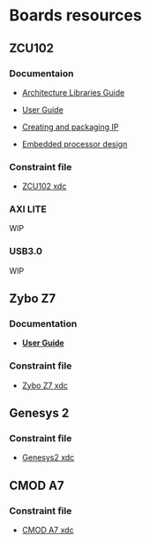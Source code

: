 # Boards resources

## ZCU102

### Documentaion

* [Architecture Libraries Guide](https://www.xilinx.com/support/documentation/sw_manuals/xilinx2019_2/ug974-vivado-ultrascale-libraries.pdf)

* [User Guide](https://www.xilinx.com/support/documentation/boards_and_kits/zcu102/ug1182-zcu102-eval-bd.pdf)

* [Creating and packaging IP](https://www.xilinx.com/support/documentation/sw_manuals/xilinx2018_1/ug1118-vivado-creating-packaging-custom-ip.pdf)

* [Embedded processor design](https://www.xilinx.com/support/documentation/sw_manuals/xilinx2019_1/ug940-vivado-tutorial-embedded-design.pdf)

### Constraint file

* [ZCU102 xdc](https://www.xilinx.com/member/forms/download/design-license.html?cid=473474&filename=zcu102-xdc-rdf0405.zip)

### AXI LITE

WIP

### USB3.0

WIP

## Zybo Z7

### Documentation

* [**User Guide**](https://www.xilinx.com/support/documentation/user_guides/ug585-Zynq-7000-TRM.pdf)

### Constraint file

* [Zybo Z7 xdc](https://github.com/Digilent/digilent-xdc/blob/master/Zybo-Z7-Master.xdc)

## Genesys 2

### Constraint file

* [Genesys2 xdc](https://github.com/Digilent/digilent-xdc/blob/master/Genesys-2-Master.xdc)

## CMOD A7

### Constraint file

* [CMOD A7 xdc](https://github.com/Digilent/digilent-xdc/blob/master/Cmod-A7-Master.xdc)
